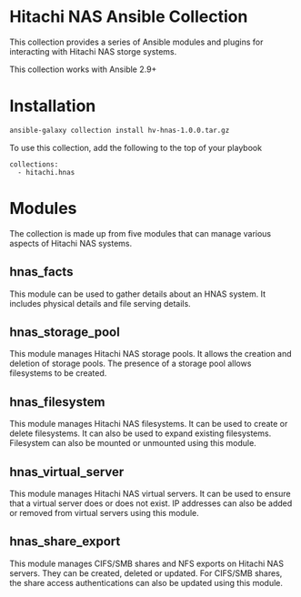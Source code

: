 # Hitachi NAS Ansible Collection
This collection provides a series of Ansible modules and plugins for interacting with Hitachi NAS storge systems.

This collection works with Ansible 2.9+

# Installation
```bash
ansible-galaxy collection install hv-hnas-1.0.0.tar.gz
```
To use this collection, add the following to the top of your playbook
```
collections:
  - hitachi.hnas
```

# Modules
The collection is made up from five modules that can manage various aspects of Hitachi NAS systems.

## hnas_facts
This module can be used to gather details about an HNAS system.  It includes physical details and file serving details.

## hnas_storage_pool
This module manages Hitachi NAS storage pools.  It allows the creation and deletion of storage pools.  The presence of a storage pool allows filesystems to be created.

## hnas_filesystem
This module manages Hitachi NAS filesystems.  It can be used to create or delete filesystems.  It can also be used to expand existing filesystems.  Filesystem can also be mounted or unmounted using this module.

## hnas_virtual_server
This module manages Hitachi NAS virtual servers.  It can be used to ensure that a virtual server does or does not exist. IP addresses can also be added or removed from virtual servers using this module.

## hnas_share_export
This module manages CIFS/SMB shares and NFS exports on Hitachi NAS servers.  They can be created, deleted or updated.  For CIFS/SMB shares, the share access authentications can also be updated using this module.
